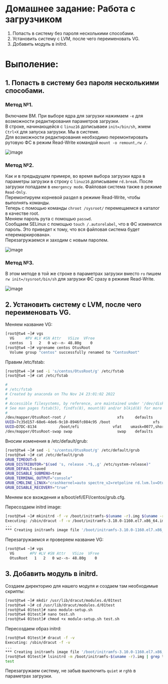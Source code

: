 # Домашнее задание: Работа с загрузчиком

1. Попасть в систему без пароля несколькими способами.
2. Установить систему с LVM, после чего переименовать VG.
3. Добавить модуль в initrd.

# Выполение:

## 1. Попасть в систему без пароля несколькими способами.

### Метод №1.

Включаем ВМ. При выборе ядра для загрузки нажимаем `-е` для возможности редактирования параметров загрузки.  
В строке, начинающейся с `linuz16` дописываеи `init=/bin/sh`, жмем `Сtrl+X` для запуска загрузки. Мы в системе.   
Для возможности редактирования необходимо перемонтировать рутовую ФС в режим Read-Write командой `mount -o remount,rw /`.

![image](https://user-images.githubusercontent.com/108300153/203931028-beeb8df4-908c-4901-bf4f-600d2c55e4f6.png)

### Метод №2.

Как и в предыдущем примере, во время выбора загрузки ядра в параметры загрузки в строку  с `linuz16` дописываем `rd.break`. После загрузки попадаем в `emergency mode`.  Файловая система также в режиме `Read-Only`.  
Перемонтируем корневой раздел в режиме Read-Write, чтобы выполнять команды.  
Теперь с помощью команды `chroot /sysroot/` перемещаемся в каталог в качестве root.  
Меняем пароль рута с помощью `passwd`.   
Сообщаем SELinux c помощью `touch /.autorelabel`, что в ФС изменился пароль. Это приведет к тому, что вся файловая система будет «перемаркирована».  
Перезагружаемся и заходим с новым паролем.

![image](https://user-images.githubusercontent.com/108300153/203927005-4036b5f7-0b18-4ac2-a3b0-493997bf38a8.png)

### Метод №3.

В этом методе в той же строке в параметрах загрузки вместо `ro` пишем `rw init=/sysroot/bin/sh` для загрузки ФС сразу  в режиме Read-Write.

![image](https://user-images.githubusercontent.com/108300153/203932365-c0f8f412-239e-421f-9ff9-3d0ea9609512.png)

## 2. Установить систему с LVM, после чего переименовать VG.

Меняем название VG:

```bash
[root@tw4 ~]# vgs
  VG     #PV #LV #SN Attr   VSize  VFree
  centos   1   2   0 wz--n- 48.80g    0 
[root@tw4 ~]# vgrename centos OtusRoot
  Volume group "centos" successfully renamed to "CentosRoot"
```

Правим /etc/fstab:

```bash
[root@tw4 ~]# sed -i 's/centos/OtusRoot/g' /etc/fstab 
[root@tw4 ~]# cat /etc/fstab 

#
# /etc/fstab
# Created by anaconda on Thu Nov 24 23:01:02 2022
#
# Accessible filesystems, by reference, are maintained under '/dev/disk'
# See man pages fstab(5), findfs(8), mount(8) and/or blkid(8) for more info
#
/dev/mapper/OtusRoot-root /                       xfs     defaults        0 0
UUID=7c35d157-68e6-4de6-9c10-8946fc084c95 /boot                   xfs     defaults        0 0
UUID=D7DC-8134          /boot/efi               vfat    umask=0077,shortname=winnt 0 0
/dev/mapper/OtusRoot-swap swap                    swap    defaults        0 0
```

Вносим изменения в /etc/default/grub:

```bash
[root@tw4 ~]# sed -i 's/centos/OtusRoot/g' /etc/default/grub 
[root@tw4 ~]# cat /etc/default/grub 
GRUB_TIMEOUT=5
GRUB_DISTRIBUTOR="$(sed 's, release .*$,,g' /etc/system-release)"
GRUB_DEFAULT=saved
GRUB_DISABLE_SUBMENU=true
GRUB_TERMINAL_OUTPUT="console"
GRUB_CMDLINE_LINUX="crashkernel=auto spectre_v2=retpoline rd.lvm.lv=OtusRoot/root rd.lvm.lv=OtusRoot/swap rhgb quiet"
GRUB_DISABLE_RECOVERY="true"
```
Меняем все вхождения и в/boot/efi/EFI/centos/grub.cfg. 

Пересоздаем initrd image:

```bash
[root@tw4 ~]# mkinitrd -f -v /boot/initramfs-$(uname -r).img $(uname -r)
Executing: /sbin/dracut -f -v /boot/initramfs-3.10.0-1160.el7.x86_64.img 3.10.0-1160.el7.x86_64
...
*** Creating initramfs image file '/boot/initramfs-3.10.0-1160.el7.x86_64.img' done ***
```

Перезагружаемся и проверяем название VG:

```bash
[root@tw4 ~]# vgs
  VG       #PV #LV #SN Attr   VSize  VFree
  OtusRoot   1   2   0 wz--n- 48.80g    0 
```

## 3. Добавить модуль в initrd.

Создаем директорию для нашего модуля и создаем там необходимые скрипты:
```bash
[root@tw4 ~]# mkdir /usr/lib/dracut/modules.d/01test
[root@tw4 ~]# cd /usr/lib/dracut/modules.d/01test
[root@tw4 01test]# nano module-setup.sh 
[root@tw4 01test]# nano test.sh
[root@tw4 01test]# chmod +x module-setup.sh test.sh 
```

Пересоздаем образ initrd:

```bash
[root@tw4 01test]# dracut -f -v
Executing: /sbin/dracut -f -v
...
*** Creating initramfs image file '/boot/initramfs-3.10.0-1160.el7.x86_64.img' done ***
[root@tw4 01test]# lsinitrd -m /boot/initramfs-$(uname -r).img | grep test
test
```
Перезагружаем систему, не забыв выключить `quiet` и `rghb` в параметрах загрузки.
